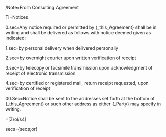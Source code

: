 /Note=From Consulting Agreement
 
Ti=Notices

0.sec=Any notice required or permitted by {_this_Agreement} shall be in writing and shall be delivered as follows with notice deemed given as indicated:

1.sec=by personal delivery when delivered personally

2.sec=by overnight courier upon written verification of receipt

3.sec=by telecopy or facsimile transmission upon acknowledgment of receipt of electronic transmission

4.sec=by certified or registered mail, return receipt requested, upon verification of receipt

00.Sec=Notice shall be sent to the addresses set forth at the bottom of {_this_Agreement} or such other address as either {_Party} may specify in writing.

=[Z/ol/s4]

secs={secs;or}
